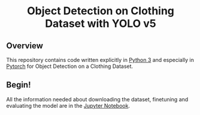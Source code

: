 <h1 align="center">
Object Detection on Clothing Dataset with YOLO v5 
</h2>
<p align="center">

## Overview
This repository contains code written explicitly in [Python 3](https://www.python.org/) and especially in [Pytorch](https://pytorch.org/) for Object Detection on a Clothing Dataset.

## Begin!
All the information needed about downloading the dataset, finetuning and evaluating the model are in the [Jupyter Notebook](Object_Detection_on_Clothing_Dataset_with_YOLO.ipynb).